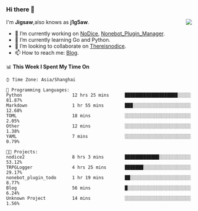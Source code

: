 ### Hi there 👋

<a href="#">
  <img align="right" src="https://github-readme-stats.vercel.app/api?username=Jigsaw111&count_private=true&show_icons=true&title_color=80070B&text_color=B3B3B3&bg_color=212121&icon_color=80070B" />
</a>

I'm **Jigsaw**,also knows as **j1g5aw**.

- 🔭 I’m currently working on [NoDice](https://github.com/thereisnodice/nodice2), [Nonebot_Plugin_Manager](https://github.com/Jigsaw111/nonebot_plugin_manager).
- 🌱 I’m currently learning Go and Python.
- 👯 I’m looking to collaborate on [Thereisnodice](https://github.com/thereisnodice).
- 📫 How to reach me: [Blog](https://blog.maddestroyer.xyz/).

<!--START_SECTION:waka-->
📊 **This Week I Spent My Time On** 

```text
⌚︎ Time Zone: Asia/Shanghai

💬 Programming Languages: 
Python                   12 hrs 25 mins      ████████████████████░░░░░   81.87% 
Markdown                 1 hr 55 mins        ███░░░░░░░░░░░░░░░░░░░░░░   12.68% 
TOML                     18 mins             ░░░░░░░░░░░░░░░░░░░░░░░░░   2.05% 
Other                    12 mins             ░░░░░░░░░░░░░░░░░░░░░░░░░   1.38% 
YAML                     7 mins              ░░░░░░░░░░░░░░░░░░░░░░░░░   0.79%

🐱‍💻 Projects: 
nodice2                  8 hrs 3 mins        █████████████░░░░░░░░░░░░   53.12% 
TRPGLogger               4 hrs 25 mins       ███████░░░░░░░░░░░░░░░░░░   29.17% 
nonebot_plugin_todo      1 hr 19 mins        ██░░░░░░░░░░░░░░░░░░░░░░░   8.77% 
Blog                     56 mins             █░░░░░░░░░░░░░░░░░░░░░░░░   6.24% 
Unknown Project          14 mins             ░░░░░░░░░░░░░░░░░░░░░░░░░   1.56%

```


<!--END_SECTION:waka-->
